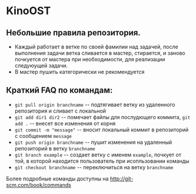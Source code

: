 KinoOST
=======

## Небольшие правила репозитория.

* Каждый работает в ветке по своей фамилии над задачей, после выполнения задачи ветка сливается в мастер, стирается, и заново почкуется от мастера при необходимости, для реализации следуюущей задачи.
* В мастер пушить категорически не рекомендуется

## Краткий FAQ по командам:

* `git pull origin branchname` -- подтягивает ветку из удаленного репозитория и сливает с локальной
* `git add dir1 dir2` -- помечает файлы для послудющего коммита, `git add .` -- внесет все изменения от корня
* `git commit -m "message"` -- вносит локальный коммит в репозиторий с сообщением `message`
* `git push origin branchname` -- пушит изменения на удаленный репозиторий в ветку `branchname`
* `git branch example` -- создает ветку с именем `example`, почкует от той, в которой находится пользователь при исопльзовании команды
* `git checkout branchname` -- переключиться на ветку `branchname`

Более подробные команды доступны на <http://git-scm.com/book/commands>
